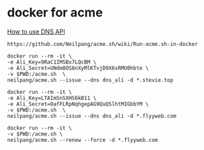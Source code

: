 # docker for acme

[How to use DNS API](https://github.com/Neilpang/acme.sh/blob/master/dnsapi/README.md)

`https://github.com/Neilpang/acme.sh/wiki/Run-acme.sh-in-docker`
```
docker run --rm -it \
-e Ali_Key=9RaC1IMSBx7LQcBM \
-e Ali_Secret=UNdm8OS8nXyMlKTvjD9X6sRMU0hbte \
-v $PWD:/acme.sh  \
neilpang/acme.sh --issue --dns dns_ali -d *.stevie.top

docker run --rm -it \
-e Ali_Key=LTAImSnSXHS6kB11 \
-e Ali_Secret=OafFLRpNqhgepAG9QuQSlhtMIGbbYM \
-v $PWD:/acme.sh  \
neilpang/acme.sh --issue --dns dns_ali -d *.flyyweb.com

docker run --rm -it \
-v $PWD:/acme.sh \
neilpang/acme.sh --renew --force -d *.flyyweb.com
```
